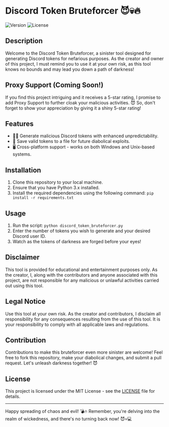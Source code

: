 # Discord Token Bruteforcer 😈💀🔥

![Version](https://img.shields.io/badge/version-1.0-red.svg)
![License](https://img.shields.io/badge/license-MIT-blue.svg)

## Description
Welcome to the Discord Token Bruteforcer, a sinister tool designed for generating Discord tokens for nefarious purposes. As the creator and owner of this project, I must remind you to use it at your own risk, as this tool knows no bounds and may lead you down a path of darkness!

## Proxy Support (Coming Soon!)
If you find this project intriguing and it receives a 5-star rating, I promise to add Proxy Support to further cloak your malicious activities. 😈 So, don't forget to show your appreciation by giving it a shiny 5-star rating!

## Features
- 🦹‍♂️ Generate malicious Discord tokens with enhanced unpredictability.
- 📝 Save valid tokens to a file for future diabolical exploits.
- 🖥️ Cross-platform support - works on both Windows and Unix-based systems.

## Installation
1. Clone this repository to your local machine.
2. Ensure that you have Python 3.x installed.
3. Install the required dependencies using the following command: `pip install -r requirements.txt`

## Usage
1. Run the script: `python discord_token_bruteforcer.py`
2. Enter the number of tokens you wish to generate and your desired Discord user ID.
3. Watch as the tokens of darkness are forged before your eyes!

## Disclaimer
This tool is provided for educational and entertainment purposes only. As the creator, I, along with the contributors and anyone associated with this project, are not responsible for any malicious or unlawful activities carried out using this tool.

## Legal Notice
Use this tool at your own risk. As the creator and contributors, I disclaim all responsibility for any consequences resulting from the use of this tool. It is your responsibility to comply with all applicable laws and regulations.

## Contribution
Contributions to make this bruteforcer even more sinister are welcome! Feel free to fork this repository, make your diabolical changes, and submit a pull request. Let's unleash darkness together! 😈

## License
This project is licensed under the MIT License - see the [LICENSE](LICENSE) file for details.

---

Happy spreading of chaos and evil! 💣🔥 Remember, you're delving into the realm of wickedness, and there's no turning back now! 😈💀💻
